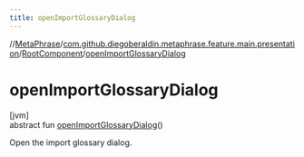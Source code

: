 ```yaml
---
title: openImportGlossaryDialog
---
```

//[MetaPhrase](../../../index.html)/[com.github.diegoberaldin.metaphrase.feature.main.presentation](../index.html)/[RootComponent](index.html)/[openImportGlossaryDialog](open-import-glossary-dialog.html)



# openImportGlossaryDialog



[jvm]\
abstract fun [openImportGlossaryDialog](open-import-glossary-dialog.html)()



Open the import glossary dialog.




